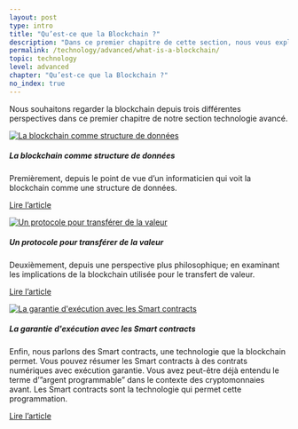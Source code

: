 ```yaml
---
layout: post
type: intro
title: "Qu’est-ce que la Blockchain ?"
description: "Dans ce premier chapitre de cette section, nous vous expliquons comment les blockchains stockent les transactions, pourquoi cela permet de transférer de la valeur, et ce qu’est un smart contract."
permalink: /technology/advanced/what-is-a-blockchain/
topic: technology
level: advanced
chapter: "Qu’est-ce que la Blockchain ?"
no_index: true
---
```


Nous souhaitons regarder la blockchain depuis trois différentes perspectives dans ce premier chapitre de notre section technologie avancé.

<div class="row mt-5">
    <div class="col-md-3">
        <a href="{{ site.baseurl }}{% post_url /technology/advanced/2021-01-02-blockchain-as-a-data-structure %}">
            <img src="/assets/post_files/technology/advanced/1.0-what-is-a-blockchain/data-structure.svg" alt="La blockchain comme structure de données" />
        </a>
    </div>
    <div class="col-md-9">
        <h5 class="intro-article-title">La blockchain comme structure de données</h5>
        <p class="mb-1">
            Premièrement, depuis le point de vue d’un informaticien qui voit la blockchain comme une structure de données.
        </p>
        <p class="mb-0">
            <a class="font-weight-bold" href="{{ site.baseurl }}{% post_url /technology/advanced/2021-01-02-blockchain-as-a-data-structure %}">Lire l’article</a>
        </p>
    </div>
</div>

<div class="row mt-5">
    <div class="col-md-3">
        <a href="{{ site.baseurl }}{% post_url /technology/advanced/2021-01-03-a-protocol-to-transfer-value %}">
            <img src="/assets/post_files/technology/advanced/1.0-what-is-a-blockchain/value-transfer.svg" alt="Un protocole pour transférer de la valeur" />
        </a>
    </div>
    <div class="col-md-9">
        <h5 class="intro-article-title">Un protocole pour transférer de la valeur</h5>
        <p class="mb-1">
            Deuxièmement, depuis une perspective plus philosophique; en examinant les implications de la blockchain utilisée pour le transfert de valeur.
        </p>
        <p class="mb-0">
            <a class="font-weight-bold" href="{{ site.baseurl }}{% post_url /technology/advanced/2021-01-03-a-protocol-to-transfer-value %}">Lire l’article</a>
        </p>
    </div>
</div>

<div class="row mt-5">
    <div class="col-md-3">
        <a href="{{ site.baseurl }}{% post_url /technology/advanced/2021-01-04-guaranteed-execution-with-smart-contracts %}">
            <img src="/assets/post_files/technology/advanced/1.0-what-is-a-blockchain/smart-contracts.svg" alt="La garantie d'exécution avec les Smart contracts" />
        </a>
    </div>
    <div class="col-md-9">
        <h5 class="intro-article-title">La garantie d'exécution avec les Smart contracts</h5>
        <p class="mb-1">
            Enfin, nous parlons des Smart contracts, une technologie que la blockchain permet. Vous pouvez résumer les Smart contracts à des contrats numériques avec exécution garantie. Vous avez peut-être déjà entendu le terme d’”argent programmable” dans le contexte des cryptomonnaies avant. Les Smart contracts sont la technologie qui permet cette programmation.
        </p>
        <p class="mb-0">
            <a class="font-weight-bold" href="{{ site.baseurl }}{% post_url /technology/advanced/2021-01-04-guaranteed-execution-with-smart-contracts %}">Lire l’article</a>
        </p>
    </div>
</div>
